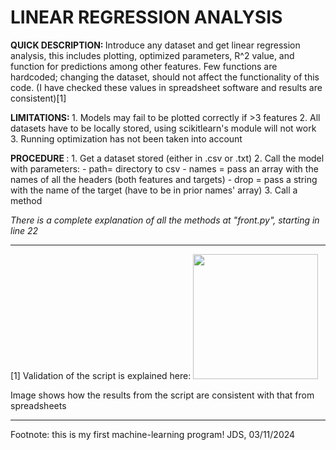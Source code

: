 # LINEAR REGRESSION ANALYSIS 


<p> <b> QUICK DESCRIPTION: </b>  Introduce any dataset and get linear regression analysis, this includes plotting, optimized parameters, R^2 value, and function for predictions among other features. Few functions are hardcoded; changing the dataset, should not affect the functionality of this code. (I have checked these values in
spreadsheet software and results are consistent)[1] </p>

<p> <b> LIMITATIONS: </b>
    1. Models may fail to be plotted correctly if >3 features 
    2. All datasets have to be locally stored, using scikitlearn's module will not work
    3. Running optimization has not been taken into account 
</p>

<p> <b> PROCEDURE </b>:
1. Get a dataset stored (either in .csv or .txt)
2. Call the model with parameters: 
    - path= directory to csv
    - names = pass an array with the names of all the headers (both features and targets)
    - drop = pass a string with the name of the target (have to be in prior names' array)     
3. Call a method    </p>
<p> <i> There is a complete explanation of all the methods at "front.py", starting in line 22 </i></p>

<hr>
[1] Validation of the script is explained here: 
<img src="https://lh3.googleusercontent.com/drive-viewer/AKGpihYt0HfmFcoMSvHtqkSnDRPNLFL_ajuPCR3WFClTwTVvRGCiaZ8oBjp-ttcRT4l6rVsCVFdGBvlEoF53dOdW4cS4VvPRzQ=s1600" width = "200", height "300" /> 
<p> Image shows how the results from the script are consistent with that from spreadsheets </p>

<hr>
<p> Footnote: this is my first machine-learning program! 
JDS, 03/11/2024 </p>
